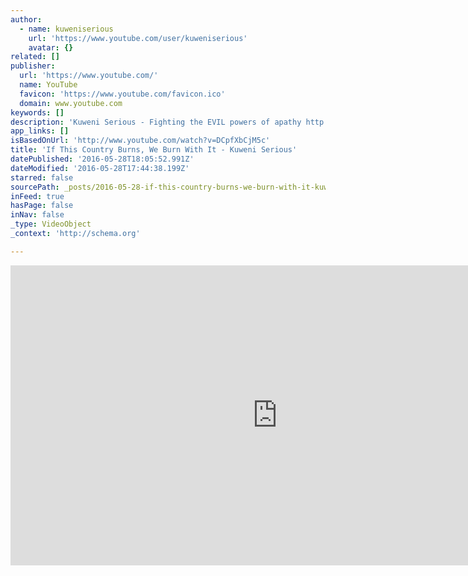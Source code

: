 ```yaml
---
author:
  - name: kuweniserious
    url: 'https://www.youtube.com/user/kuweniserious'
    avatar: {}
related: []
publisher:
  url: 'https://www.youtube.com/'
  name: YouTube
  favicon: 'https://www.youtube.com/favicon.ico'
  domain: www.youtube.com
keywords: []
description: 'Kuweni Serious - Fighting the EVIL powers of apathy http://www.kuweniserious.org Featuring a random sampling of Kenyans. Produced/Directed by Mbithi Masya and Jim Chuchu for Kuweni Serious. Edited by Mbithi Masya. Narration by Bill Sellanga, words and music by Jim Chuchu. --- There is a difference between the one who rents a house, and the one who owns a house.'
app_links: []
isBasedOnUrl: 'http://www.youtube.com/watch?v=DCpfXbCjM5c'
title: 'If This Country Burns, We Burn With It - Kuweni Serious'
datePublished: '2016-05-28T18:05:52.991Z'
dateModified: '2016-05-28T17:44:38.199Z'
starred: false
sourcePath: _posts/2016-05-28-if-this-country-burns-we-burn-with-it-kuweni-serious.md
inFeed: true
hasPage: false
inNav: false
_type: VideoObject
_context: 'http://schema.org'

---
```

<iframe src="http://cdn.embedly.com/widgets/media.html?src=https%3A%2F%2Fwww.youtube.com%2Fembed%2FDCpfXbCjM5c%3Ffeature%3Doembed&amp;url=http%3A%2F%2Fwww.youtube.com%2Fwatch%3Fv%3DDCpfXbCjM5c&amp;image=https%3A%2F%2Fi.ytimg.com%2Fvi%2FDCpfXbCjM5c%2Fhqdefault.jpg&amp;key=b7d04c9b404c499eba89ee7072e1c4f7&amp;type=text%2Fhtml&amp;schema=youtube" width="854" height="480" scrolling="no" frameborder="0" allowfullscreen="" style=""></iframe>